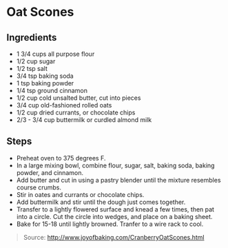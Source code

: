 # Oat Scones


## Ingredients

 - 1 3/4 cups all purpose flour
 - 1/2 cup sugar
 - 1/2 tsp salt
 - 3/4 tsp baking soda
 - 1 tsp baking powder
 - 1/4 tsp ground cinnamon
 - 1/2 cup cold unsalted butter, cut into pieces
 - 3/4 cup old-fashioned rolled oats
 - 1/2 cup dried currants, or chocolate chips
 - 2/3 - 3/4 cup buttermilk or curdled almond milk

## Steps

 - Preheat oven to 375 degrees F.
 - In a large mixing bowl, combine flour, sugar, salt, baking soda, baking powder, and cinnamon.
 - Add butter and cut in using a pastry blender until the mixture resembles course crumbs.
 - Stir in oates and currants or chocolate chips.
 - Add buttermilk and stir until the dough just comes together.
 - Transfer to a lightly flowered surface and knead a few times, then pat into a circle. Cut the circle into wedges, and place on a baking sheet.
 - Bake for 15-18 until lightly browned. Tranfer to a wire rack to cool.

> Source: http://www.joyofbaking.com/CranberryOatScones.html
